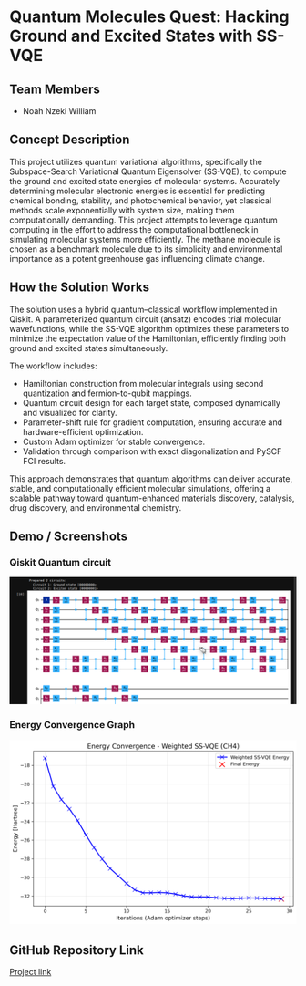 #  Quantum Molecules Quest: Hacking Ground and Excited States with SS-VQE

## Team Members
- Noah Nzeki William

## Concept Description
This project utilizes quantum variational algorithms, specifically the Subspace-Search Variational Quantum Eigensolver (SS-VQE), to compute the ground and excited state energies of molecular systems. Accurately determining molecular electronic energies is essential for predicting chemical bonding, stability, and photochemical behavior, yet classical methods scale exponentially with system size, making them computationally demanding. This project attempts to  leverage quantum computing in the effort to address the computational bottleneck in simulating molecular systems more efficiently. The methane molecule is chosen as a benchmark molecule due to its simplicity and environmental importance as a potent greenhouse gas influencing climate change.

## How the Solution Works
The solution uses a hybrid quantum–classical workflow implemented in Qiskit. A parameterized quantum circuit (ansatz) encodes trial molecular wavefunctions, while the SS-VQE algorithm optimizes these parameters to minimize the expectation value of the Hamiltonian, efficiently finding both ground and excited states simultaneously.

The workflow includes:
- Hamiltonian construction from molecular integrals using second quantization and fermion-to-qubit mappings.
- Quantum circuit design for each target state, composed dynamically and visualized for clarity.
- Parameter-shift rule for gradient computation, ensuring accurate and hardware-efficient optimization.
- Custom Adam optimizer for stable convergence.
- Validation through comparison with exact diagonalization and PySCF FCI results.

This approach demonstrates that quantum algorithms can deliver accurate, stable, and computationally efficient molecular simulations, offering a scalable pathway toward quantum-enhanced materials discovery, catalysis, drug discovery, and environmental chemistry.

## Demo / Screenshots
### Qiskit Quantum circuit
![Quantum Circuit](circuit.png "Quantum Circuit")

### Energy Convergence Graph
![Energy Convergence](ssvqe_energy_convergence.png "Energy Convergence")

## GitHub Repository Link
[Project link](https://github.com/NoahNzeki/qff_hackthon)


